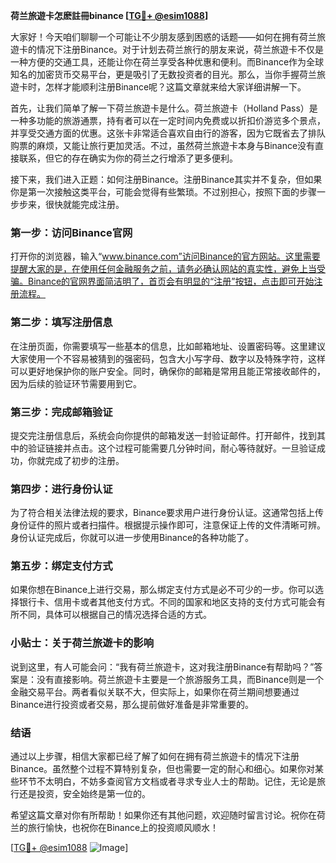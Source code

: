 **荷兰旅遊卡怎麽註冊binance [[TG💪+ @esim1088](https://t.me/s/esim1088)]**

大家好！今天咱们聊聊一个可能让不少朋友感到困惑的话题——如何在拥有荷兰旅遊卡的情况下注册Binance。对于计划去荷兰旅行的朋友来说，荷兰旅遊卡不仅是一种方便的交通工具，还能让你在荷兰享受各种优惠和便利。而Binance作为全球知名的加密货币交易平台，更是吸引了无数投资者的目光。那么，当你手握荷兰旅遊卡时，怎样才能顺利注册Binance呢？这篇文章就来给大家详细讲解一下。

首先，让我们简单了解一下荷兰旅遊卡是什么。荷兰旅遊卡（Holland Pass）是一种多功能的旅游通票，持有者可以在一定时间内免费或以折扣价游览多个景点，并享受交通方面的优惠。这张卡非常适合喜欢自由行的游客，因为它既省去了排队购票的麻烦，又能让旅行更加灵活。不过，虽然荷兰旅遊卡本身与Binance没有直接联系，但它的存在确实为你的荷兰之行增添了更多便利。

接下来，我们进入正题：如何注册Binance。注册Binance其实并不复杂，但如果你是第一次接触这类平台，可能会觉得有些繁琐。不过别担心，按照下面的步骤一步步来，很快就能完成注册。

### 第一步：访问Binance官网

打开你的浏览器，输入“www.binance.com”访问Binance的官方网站。这里需要提醒大家的是，在使用任何金融服务之前，请务必确认网站的真实性，避免上当受骗。Binance的官网界面简洁明了，首页会有明显的“注册”按钮，点击即可开始注册流程。

### 第二步：填写注册信息

在注册页面，你需要填写一些基本的信息，比如邮箱地址、设置密码等。这里建议大家使用一个不容易被猜到的强密码，包含大小写字母、数字以及特殊字符，这样可以更好地保护你的账户安全。同时，确保你的邮箱是常用且能正常接收邮件的，因为后续的验证环节需要用到它。

### 第三步：完成邮箱验证

提交完注册信息后，系统会向你提供的邮箱发送一封验证邮件。打开邮件，找到其中的验证链接并点击。这个过程可能需要几分钟时间，耐心等待就好。一旦验证成功，你就完成了初步的注册。

### 第四步：进行身份认证

为了符合相关法律法规的要求，Binance要求用户进行身份认证。这通常包括上传身份证件的照片或者扫描件。根据提示操作即可，注意保证上传的文件清晰可辨。身份认证完成后，你就可以进一步使用Binance的各种功能了。

### 第五步：绑定支付方式

如果你想在Binance上进行交易，那么绑定支付方式是必不可少的一步。你可以选择银行卡、信用卡或者其他支付方式。不同的国家和地区支持的支付方式可能会有所不同，具体可以根据自己的情况选择合适的方式。

### 小贴士：关于荷兰旅遊卡的影响

说到这里，有人可能会问：“我有荷兰旅遊卡，这对我注册Binance有帮助吗？”答案是：没有直接影响。荷兰旅遊卡主要是一个旅游服务工具，而Binance则是一个金融交易平台。两者看似关联不大，但实际上，如果你在荷兰期间想要通过Binance进行投资或者交易，那么提前做好准备是非常重要的。

### 结语

通过以上步骤，相信大家都已经了解了如何在拥有荷兰旅遊卡的情况下注册Binance。虽然整个过程不算特别复杂，但也需要一定的耐心和细心。如果你对某些环节不太明白，不妨多查阅官方文档或者寻求专业人士的帮助。记住，无论是旅行还是投资，安全始终是第一位的。

希望这篇文章对你有所帮助！如果你还有其他问题，欢迎随时留言讨论。祝你在荷兰的旅行愉快，也祝你在Binance上的投资顺风顺水！

[[TG💪+ @esim1088](https://t.me/s/esim1088) ![Image](https://i.postimg.cc/4NQfJmqS/Snipaste-2025-05-13-00-14-12.png)]